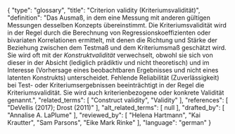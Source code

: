 {
    "type": "glossary",
    "title": "Criterion validity (Kriteriumsvalidität)",
    "definition": "Das Ausmaß, in dem eine Messung mit anderen gültigen Messungen desselben Konzepts übereinstimmt. Die Kriteriumsvalidität wird in der Regel durch die Berechnung von Regressionskoeffizienten oder bivariaten Korrelationen ermittelt, mit denen die Richtung und Stärke der Beziehung zwischen dem Testmaß und dem Kriteriumsmaß geschätzt wird. Sie wird oft mit der *Konstruktvalidität* verwechselt, obwohl sie sich von dieser in der Absicht (lediglich prädiktiv und nicht theoretisch) und im Interesse (Vorhersage eines beobachtbaren Ergebnisses und nicht eines latenten Konstrukts) unterscheidet. Fehlende Reliabilität (Zuverlässigkeit) bei Test- oder Kriteriumsergebnissen beeinträchtigt in der Regel die Kriteriumsvalidität. Sie wird auch kriterienbezogene oder konkrete Validität genannt.",
    "related_terms": [
        "Construct validity",
        "Validity"
    ],
    "references": [
        "DeVellis (2017); Drost (2011)"
    ],
    "alt_related_terms": [
        null
    ],
    "drafted_by": [
        "Annalise A. LaPlume"
    ],
    "reviewed_by": [
        "Helena Hartmann",
        "Kai Krautter",
        "Sam Parsons",
        "Eike Mark Rinke"
    ],
    "language": "german"
}